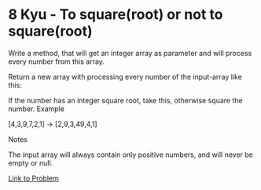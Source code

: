 # 8 Kyu - To square(root) or not to square(root)

Write a method, that will get an integer array as parameter and will process every number from this array.

Return a new array with processing every number of the input-array like this:

If the number has an integer square root, take this, otherwise square the number.
Example

[4,3,9,7,2,1] -> [2,9,3,49,4,1]

Notes

The input array will always contain only positive numbers, and will never be empty or null.

[Link to Problem](https://www.codewars.com/kata/57f6ad55cca6e045d2000627/train/javascript)